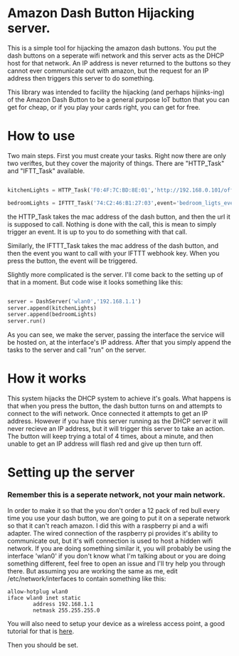 # Amazon Dash Button Hijacking server.

This is a simple tool for hijacking the amazon dash buttons. You put the dash buttons on a seperate wifi network and this server acts as the DHCP host for that network. An IP address is never returned to the buttons so they cannot ever communicate out with amazon, but the request for an IP address then triggers this server to do something.

This library was intended to facility the hijacking (and perhaps hijinks-ing) of the Amazon Dash Button to be a general purpose IoT button that you can get for cheap, or if you play your cards right, you can get for free.

# How to use

Two main steps. First you must create your tasks. Right now there are only two veriftes, but they cover the majority of things. There are "HTTP_Task" and "IFTT_Task" available.

```python

kitchenLights = HTTP_Task('F0:4F:7C:BD:8E:01','http://192.168.0.101/offon')

bedroomLights = IFTTT_Task('74:C2:46:B1:27:03',event='bedroom_ligts_event',key='your IFTTT webhook key')

```
the HTTP_Task takes the mac address of the dash button, and then the url it is supposed to call. Nothing is done with the call, this is mean to simply trigger an event. It is up to you to do something with that call.

Similarly, the IFTTT_Task takes the mac address of the dash button, and then the event you want to call with your IFTTT webhook key. When you press the button, the event will be triggered.

Slightly more complicated is the server. I'll come back to the setting up of that in a moment. But code wise it looks something like this:

```python

server = DashServer('wlan0','192.168.1.1')
server.append(kitchenLights)
server.append(bedroomLights)
server.run()
```

As you can see, we make the server, passing the interface the service will be hosted on, at the interface's IP address. After that you simply append the tasks to the server and call "run" on the server.

# How it works

This system hijacks the DHCP system to achieve it's goals. What happens is that when you press the button, the dash button turns on and attempts to connect to the wifi network. Once connected it attempts to get an IP address. However if you have this server running as the DHCP server it will never recieve an IP address, but it will trigger this server to take an action. The button will keep trying a total of 4 times, about a minute, and then unable to get an IP address will flash red and give up then turn off.

# Setting up the server

### Remember this is a seperate network, not your main network.

In order to make it so that the you don't order a 12 pack of red bull every time you use your dash button, we are going to put it on a seperate network so that it can't reach amazon. I did this with a raspberry pi and a wifi adapter. The wired connection of the raspberry pi provides it's ability to communicate out, but it's wifi connection is used to host a hidden wifi network. If you are doing something similar it, you will probably be using the interface 'wlan0' if you don't know what I'm talking about or you are doing something different, feel free to open an issue and I'll try help you through there. But assuming you are working the same as me, edit /etc/network/interfaces to contain something like this:

```
allow-hotplug wlan0
iface wlan0 inet static
        address 192.168.1.1
        netmask 255.255.255.0

```

You will also need to setup your device as a wireless access point, a good tutorial for that is [here](http://elinux.org/RPI-Wireless-Hotspot).

Then you should be set.

